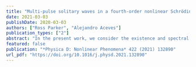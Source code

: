 ```yaml
---
title: "Multi-pulse solitary waves in a fourth-order nonlinear Schrödinger equation"
date: 2021-03-03
publishDate: 2020-03-03
authors: ["Ross Parker", "Alejandro Aceves"]
publication_types: ["2"]
abstract: "In the present work, we consider the existence and spectral stability of multi-pulse solitary wave solutions to a nonlinear Schrödinger equation with both fourth and second order dispersion terms. We first give a criterion for the existence of a single solitary wave solution in terms of the coefficients of the dispersion terms, and then show that a discrete family of multi-pulse solutions exists which is characterized by the distances between the individual pulses. We then reduce the spectral stability problem for these multi-pulses to computing the determinant of a matrix which is, to leading order, block diagonal. Under an additional assumption, which can be verified numerically, we show that all multi-pulses are spectrally unstable. For double pulses, numerical computations are presented which are in good agreement with our analytical results."
featured: false
publication: "*Physica D: Nonlinear Phenomena* 422 (2021) 132890"
url_pdf: "https://doi.org/10.1016/j.physd.2021.132890"
---
```



